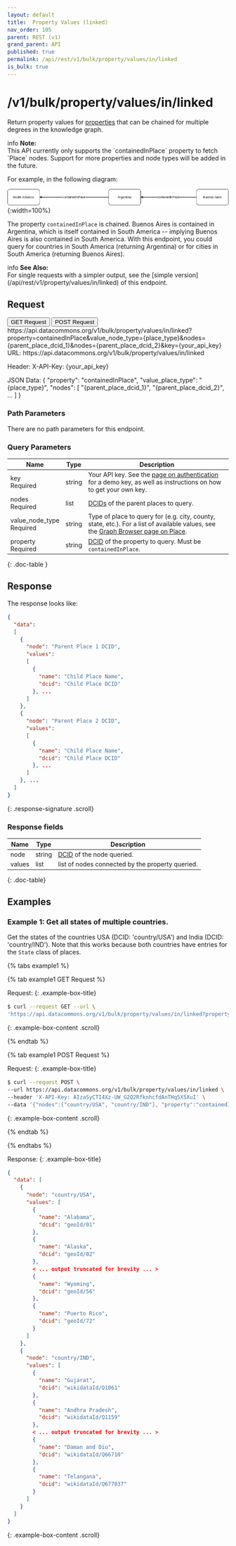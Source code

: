 ```yaml
---
layout: default
title:  Property Values (linked)
nav_order: 105
parent: REST (v1)
grand_parent: API
published: true
permalink: /api/rest/v1/bulk/property/values/in/linked
is_bulk: true
---
```


# /v1/bulk/property/values/in/linked

Return property values for [properties](/glossary.html#property) that can be
chained for multiple degrees in the knowledge graph.

<div markdown="span" class="alert alert-info" role="alert">
   <span class="material-icons md-16">info </span><b>Note:</b><br />
   This API currently only supports the `containedInPlace` property to fetch `Place` nodes. Support for more properties and node types will be added in the future.
</div>

For example, in the following diagram:

![Example of a chained property](/assets/images/rest/property_value_direction_example.png){:width=100%}

The property `containedInPlace` is chained. Buenos Aires is contained in
Argentina, which is itself contained in South America -- implying Buenos Aires
is also contained in South America. With this endpoint, you could query for
countries in South America (returning Argentina) or for cities in South America
(returning Buenos Aires).

<div markdown="span" class="alert alert-warning" role="alert">
    <span class="material-icons md-16">info </span><b>See Also:</b><br />
    For single requests with a simpler output, see the [simple version](/api/rest/v1/property/values/in/linked) of this endpoint.
</div>

## Request

<div class="api-tab">
  <button id="get-button" class="api-tablink" onclick="openTab(event, 'GET-request')">GET Request</button>
  <button id="post-button" class="api-tablink" onclick="openTab(event, 'POST-request')">POST Request</button>
</div>

<div id="GET-request" class="api-tabcontent api-signature">
https://api.datacommons.org/v1/bulk/property/values/in/linked?property=containedInPlace&value_node_type={place_type}&nodes={parent_place_dcid_1}&nodes={parent_place_dcid_2}&key={your_api_key}
</div>

<div id="POST-request" class="api-tabcontent api-signature">
URL:
https://api.datacommons.org/v1/bulk/property/values/in/linked

Header:
X-API-Key: {your_api_key}

JSON Data:
{
  "property": "containedInPlace",
  "value_place_type": "{place_type}",
  "nodes":
  [
    "{parent_place_dcid_1}",
    "{parent_place_dcid_2}",
    ...
  ]
}
</div>

<script src="/assets/js/syntax_highlighting.js"></script>
<script src="/assets/js/api-doc-tabs.js"></script>

### Path Parameters

There are no path parameters for this endpoint.

### Query Parameters

| Name                                                         | Type   | Description                                                                                                                                                                |
| ------------------------------------------------------------ | ------ | -------------------------------------------------------------------------------------------------------------------------------------------------------------------------- |
| key <br /> <required-tag>Required</required-tag>             | string | Your API key. See the [page on authentication](/api/rest/v1/getting_started#authentication) for a demo key, as well as instructions on how to get your own key.            |
| nodes <br /> <required-tag>Required</required-tag>           | list   | [DCIDs](/glossary.html#dcid) of the parent places to query.                                                                                                                |
| value_node_type <br /> <required-tag>Required</required-tag> | string | Type of place to query for (e.g. city, county, state, etc.). For a list of available values, see the [Graph Browser page on Place](https://datacommons.org/browser/Place). |
| property <br /> <required-tag>Required</required-tag>        | string | [DCID](/glossary.html#dcid) of the property to query. Must be `containedInPlace`.                                                                                          |
{: .doc-table }

## Response

The response looks like:

```json
{
  "data":
  [
    {
      "node": "Parent Place 1 DCID",
      "values":
      [
        {
          "name": "Child Place Name",
          "dcid": "Child Place DCID"
        }, ...
      ]
    },
    {
      "node": "Parent Place 2 DCID",
      "values":
      [
        {
          "name": "Child Place Name",
          "dcid": "Child Place DCID"
        }, ...
      ]
    }, ...
  ]
}
```
{: .response-signature .scroll}

### Response fields

| Name   | Type   | Description                                      |
| ------ | ------ | ------------------------------------------------ |
| node   | string | [DCID](/glossary.html#dcid) of the node queried. |
| values | list   | list of nodes connected by the property queried. |
{: .doc-table}

## Examples

### Example 1: Get all states of multiple countries.

Get the states of the countries USA (DCID: 'country/USA') and India (DCID:
'country/IND'). Note that this works because both countries have entries for the
`State` class of places.

<div>
{% tabs example1 %}

{% tab example1 GET Request %}

Request:
{: .example-box-title}

```bash
$ curl --request GET --url \
'https://api.datacommons.org/v1/bulk/property/values/in/linked?property=containedInPlace&value_node_type=State&nodes=country/USA&nodes=country/IND&key=AIzaSyCTI4Xz-UW_G2Q2RfknhcfdAnTHq5X5XuI'
```
{: .example-box-content .scroll}

{% endtab %}

{% tab example1 POST Request %}

Request:
{: .example-box-title}

```bash
$ curl --request POST \
--url https://api.datacommons.org/v1/bulk/property/values/in/linked \
--header 'X-API-Key: AIzaSyCTI4Xz-UW_G2Q2RfknhcfdAnTHq5X5XuI' \
--data '{"nodes":["country/USA", "country/IND"], "property":"containedInPlace", "value_node_type":"State"}'
```
{: .example-box-content .scroll}

{% endtab %}

{% endtabs %}

</div>

Response:
{: .example-box-title}

```json
{
  "data": [
    {
      "node": "country/USA",
      "values": [
        {
          "name": "Alabama",
          "dcid": "geoId/01"
        },
        {
          "name": "Alaska",
          "dcid": "geoId/02"
        },
        < ... output truncated for brevity ... >
        {
          "name": "Wyoming",
          "dcid": "geoId/56"
        },
        {
          "name": "Puerto Rico",
          "dcid": "geoId/72"
        }
      ]
    },
    {
      "node": "country/IND",
      "values": [
        {
          "name": "Gujarat",
          "dcid": "wikidataId/Q1061"
        },
        {
          "name": "Andhra Pradesh",
          "dcid": "wikidataId/Q1159"
        },
        < ... output truncated for brevity ... >
        {
          "name": "Daman and Diu",
          "dcid": "wikidataId/Q66710"
        },
        {
          "name": "Telangana",
          "dcid": "wikidataId/Q677037"
        }
      ]
    }
  ]
}
```
{: .example-box-content .scroll}
